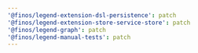 ```yaml
---
'@finos/legend-extension-dsl-persistence': patch
'@finos/legend-extension-store-service-store': patch
'@finos/legend-graph': patch
'@finos/legend-manual-tests': patch
---
```

